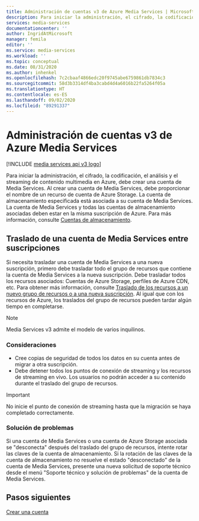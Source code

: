 ```yaml
---
title: Administración de cuentas v3 de Azure Media Services | Microsoft Docs
description: Para iniciar la administración, el cifrado, la codificación, el análisis y el streaming de contenido multimedia en Azure, debe crear una cuenta de Media Services. En este artículo se explica cómo administrar las cuentas de Azure Media Services v3.
services: media-services
documentationcenter: ''
author: IngridAtMicrosoft
manager: femila
editor: ''
ms.service: media-services
ms.workload: ''
ms.topic: conceptual
ms.date: 08/31/2020
ms.author: inhenkel
ms.openlocfilehash: 7c2cbaaf4866edc20f9745abe6759861db7834c3
ms.sourcegitcommit: 58d3b3314df4ba3cabd4d4a6016b22fa5264f05a
ms.translationtype: HT
ms.contentlocale: es-ES
ms.lasthandoff: 09/02/2020
ms.locfileid: "89291337"
---
```

# <a name="manage-azure-media-services-v3-accounts"></a>Administración de cuentas v3 de Azure Media Services

[!INCLUDE [media services api v3 logo](./includes/v3-hr.md)]

Para iniciar la administración, el cifrado, la codificación, el análisis y el streaming de contenido multimedia en Azure, debe crear una cuenta de Media Services. Al crear una cuenta de Media Services, debe proporcionar el nombre de un recurso de cuenta de Azure Storage. La cuenta de almacenamiento especificada está asociada a su cuenta de Media Services. La cuenta de Media Services y todas las cuentas de almacenamiento asociadas deben estar en la misma suscripción de Azure. Para más información, consulte [Cuentas de almacenamiento](storage-account-concept.md).

## <a name="moving-a-media-services-account-between-subscriptions"></a>Traslado de una cuenta de Media Services entre suscripciones 

Si necesita trasladar una cuenta de Media Services a una nueva suscripción, primero debe trasladar todo el grupo de recursos que contiene la cuenta de Media Services a la nueva suscripción. Debe trasladar todos los recursos asociados: Cuentas de Azure Storage, perfiles de Azure CDN, etc. Para obtener más información, consulte [Traslado de los recursos a un nuevo grupo de recursos o a una nueva suscripción](../../azure-resource-manager/management/move-resource-group-and-subscription.md). Al igual que con los recursos de Azure, los traslados del grupo de recursos pueden tardar algún tiempo en completarse.

> [!NOTE]
> Media Services v3 admite el modelo de varios inquilinos.

### <a name="considerations"></a>Consideraciones

* Cree copias de seguridad de todos los datos en su cuenta antes de migrar a otra suscripción.
* Debe detener todos los puntos de conexión de streaming y los recursos de streaming en vivo. Los usuarios no podrán acceder a su contenido durante el traslado del grupo de recursos. 

> [!IMPORTANT]
> No inicie el punto de conexión de streaming hasta que la migración se haya completado correctamente.

### <a name="troubleshoot"></a>Solución de problemas 

Si una cuenta de Media Services o una cuenta de Azure Storage asociada se "desconecta" después del traslado del grupo de recursos, intente rotar las claves de la cuenta de almacenamiento. Si la rotación de las claves de la cuenta de almacenamiento no resuelve el estado "desconectado" de la cuenta de Media Services, presente una nueva solicitud de soporte técnico desde el menú "Soporte técnico y solución de problemas" de la cuenta de Media Services.  

## <a name="next-steps"></a>Pasos siguientes

[Crear una cuenta](./create-account-howto.md)
